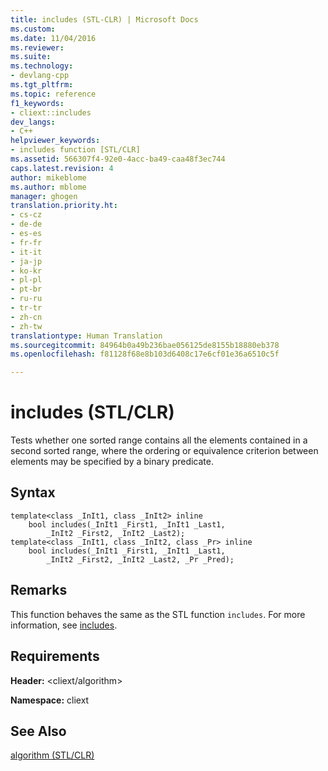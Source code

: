 ```yaml
---
title: includes (STL-CLR) | Microsoft Docs
ms.custom: 
ms.date: 11/04/2016
ms.reviewer: 
ms.suite: 
ms.technology:
- devlang-cpp
ms.tgt_pltfrm: 
ms.topic: reference
f1_keywords:
- cliext::includes
dev_langs:
- C++
helpviewer_keywords:
- includes function [STL/CLR]
ms.assetid: 566307f4-92e0-4acc-ba49-caa48f3ec744
caps.latest.revision: 4
author: mikeblome
ms.author: mblome
manager: ghogen
translation.priority.ht:
- cs-cz
- de-de
- es-es
- fr-fr
- it-it
- ja-jp
- ko-kr
- pl-pl
- pt-br
- ru-ru
- tr-tr
- zh-cn
- zh-tw
translationtype: Human Translation
ms.sourcegitcommit: 84964b0a49b236bae056125de8155b18880eb378
ms.openlocfilehash: f81128f68e8b103d6408c17e6cf01e36a6510c5f

---
```

# includes (STL/CLR)
Tests whether one sorted range contains all the elements contained in a second sorted range, where the ordering or equivalence criterion between elements may be specified by a binary predicate.  
  
## Syntax  
  
```  
template<class _InIt1, class _InIt2> inline  
    bool includes(_InIt1 _First1, _InIt1 _Last1,  
        _InIt2 _First2, _InIt2 _Last2);  
template<class _InIt1, class _InIt2, class _Pr> inline  
    bool includes(_InIt1 _First1, _InIt1 _Last1,  
        _InIt2 _First2, _InIt2 _Last2, _Pr _Pred);  
```  
  
## Remarks  
 This function behaves the same as the STL function `includes`. For more information, see [includes](http://msdn.microsoft.com/Library/7038e179-3813-46f3-9b6f-85d8214e9768).  
  
## Requirements  
 **Header:** \<cliext/algorithm>  
  
 **Namespace:** cliext  
  
## See Also  
 [algorithm (STL/CLR)](../dotnet/algorithm-stl-clr.md)


<!--HONumber=Jan17_HO2-->


